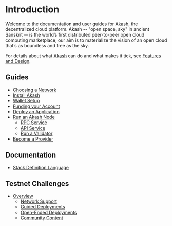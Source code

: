 # Introduction

Welcome to the documentation and user guides for [Akash](https://github.com/ovrclk/akash), the decentralized cloud platform. Akash -- "open space, sky" in ancient Sanskrit -- is the world’s first distributed peer-to-peer open cloud computing marketplace; our aim is to materialize the vision of an open cloud that’s as boundless and free as the sky.

For details about what [Akash](https://github.com/ovrclk/akash) can do and what makes it tick, see [Features and Design](design/).

## Guides

* [Choosing a Network](guides/version.md)
* [Install Akash](guides/install.md)
* [Wallet Setup](guides/wallet.md)
* [Funding your Account](guides/funding.md)
* [Deploy an Application](guides/deploy.md)
* [Run an Akash Node](guides/node/)
  * [RPC Service](https://github.com/ovrclk/docs/tree/858856bdfc2cd8f2cad55ec72dd72e73ac40a5e1/guides/node/rpc.md)
  * [API Service](https://github.com/ovrclk/docs/tree/858856bdfc2cd8f2cad55ec72dd72e73ac40a5e1/guides/node/api.md)
  * [Run a Validator](guides/node/validator.md)
* [Become a Provider](guides/provider.md)

## Documentation

* [Stack Definition Language](documentation/sdl.md)

## Testnet Challenges

* [Overview](testnet-challenges/testnet-challenges/)
  * [Network Support](testnet-challenges/testnet-challenges/network-support.md)
  * [Guided Deployments](testnet-challenges/testnet-challenges/guided-deployments.md)
  * [Open-Ended Deployments](testnet-challenges/testnet-challenges/open-ended-deployments.md)
  * [Community Content](testnet-challenges/testnet-challenges/community-content.md)

